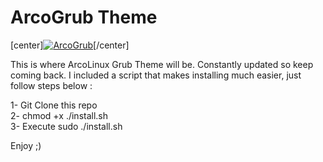# ArcoGrub Theme

[center][![ArcoGrub](http://img.youtube.com/vi/05ndG6SzfnM/0.jpg)](http://www.youtube.com/watch?v=05ndG6SzfnM)[/center]

This is where ArcoLinux Grub Theme will be. Constantly updated so keep coming back. I included a script that makes installing much easier, just follow steps below :<br />

1- Git Clone this repo<br />
2- chmod +x ./install.sh<br />
3- Execute sudo ./install.sh<br />

Enjoy ;)
